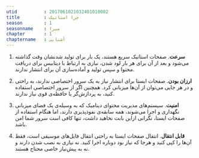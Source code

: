```yaml
---
utid          : 2017061021032401010002
title         : چرا استاتیک
season        : 1
seasonname    : میرا
chapter       : 1
chaptername   : آشنایی
---
```



<ol>
<li><p><strong>سرعت</strong>. صفحات استاتیک سریع هستند، یک بار برای تولید شدنشان وقت گذاشته می‌شود و بعد از آن برای هر بار لود شدن، نیازی به ارتباط با دیتابیس برای دریافت محتوا و سپس تولید و آماده‌سازی آن برای انتشار ندارند.</p></li>
<li><p><strong>ارزان بودن</strong>. صفحات ایستا برای انتشار نیاز به یک سرور اختصاصی ندارند، به راحتی و در هر جایی می‌توان از آن‌ها میزبانی کرد. همچنین اگر از سرور اختصاصی استفاده کنید، به پردازش‌گر یا حافظه‌ی قوی نیاز ندارند.</p></li>
<li><p><strong>امنیت</strong>. سیستم‌های مدیریت محتوای دینامیک که به وسیله‌ی یک فضای میزبانی نگهداری و اجرا می‌شوند، همه سابقه‌ی نفوذپذیری دارند، اما هنگام استفاده از صفحات ایستا، نگرانی ازاین بابت نخاهید داشت، تنها کافی است سرور شما امن باشد.</p></li>
<li><p><strong>قابل انتقال</strong>. انتقال صفحات ایستا به راحتی انتقال فایل‌های موسیقی است، فقط آن‌ها را کپی کنید و هرجا که نیاز بود دوباره اجرا کنید. نه نیازی به نصب شدن دارند و نه به پیش‌نیاز خاصی محتاج هستند.</p></li>
</ol>

